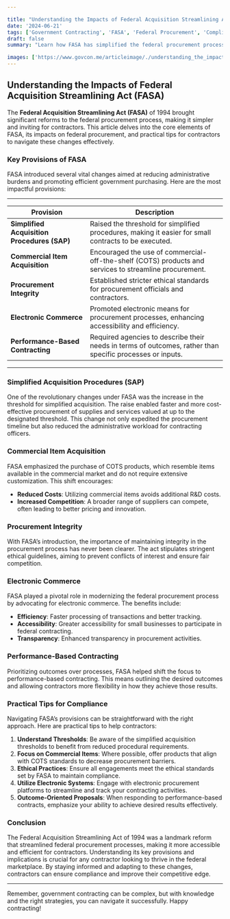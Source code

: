 ```yaml
---

title: "Understanding the Impacts of Federal Acquisition Streamlining Act (FASA)"
date: '2024-06-21'
tags: ['Government Contracting', 'FASA', 'Federal Procurement', 'Compliance', 'Contractor Tips']
draft: false
summary: "Learn how FASA has simplified the federal procurement process and what it means for contractors, including key provisions and practical tips for compliance."

images: ['https://www.govcon.me/articleimage/./understanding_the_impacts_of_federal_acquisition_streamlining_act_fasa.webp']
---
```


## Understanding the Impacts of Federal Acquisition Streamlining Act (FASA)

The **Federal Acquisition Streamlining Act (FASA)** of 1994 brought significant reforms to the federal procurement process, making it simpler and inviting for contractors. This article delves into the core elements of FASA, its impacts on federal procurement, and practical tips for contractors to navigate these changes effectively.

### Key Provisions of FASA

FASA introduced several vital changes aimed at reducing administrative burdens and promoting efficient government purchasing. Here are the most impactful provisions:

---

| Provision                | Description                                                                                  |
|--------------------------|----------------------------------------------------------------------------------------------|
| **Simplified Acquisition Procedures (SAP)** | Raised the threshold for simplified procedures, making it easier for small contracts to be executed. |
| **Commercial Item Acquisition** | Encouraged the use of commercial-off-the-shelf (COTS) products and services to streamline procurement. |
| **Procurement Integrity** | Established stricter ethical standards for procurement officials and contractors.          |
| **Electronic Commerce**   | Promoted electronic means for procurement processes, enhancing accessibility and efficiency. |
| **Performance-Based Contracting** | Required agencies to describe their needs in terms of outcomes, rather than specific processes or inputs. |

---

### Simplified Acquisition Procedures (SAP)

One of the revolutionary changes under FASA was the increase in the threshold for simplified acquisition. The raise enabled faster and more cost-effective procurement of supplies and services valued at up to the designated threshold. This change not only expedited the procurement timeline but also reduced the administrative workload for contracting officers.

### Commercial Item Acquisition

FASA emphasized the purchase of COTS products, which resemble items available in the commercial market and do not require extensive customization. This shift encourages:

- **Reduced Costs**: Utilizing commercial items avoids additional R&D costs.
- **Increased Competition**: A broader range of suppliers can compete, often leading to better pricing and innovation.

### Procurement Integrity

With FASA’s introduction, the importance of maintaining integrity in the procurement process has never been clearer. The act stipulates stringent ethical guidelines, aiming to prevent conflicts of interest and ensure fair competition.

### Electronic Commerce

FASA played a pivotal role in modernizing the federal procurement process by advocating for electronic commerce. The benefits include:

- **Efficiency**: Faster processing of transactions and better tracking.
- **Accessibility**: Greater accessibility for small businesses to participate in federal contracting.
- **Transparency**: Enhanced transparency in procurement activities.

### Performance-Based Contracting

Prioritizing outcomes over processes, FASA helped shift the focus to performance-based contracting. This means outlining the desired outcomes and allowing contractors more flexibility in how they achieve those results.

### Practical Tips for Compliance

Navigating FASA’s provisions can be straightforward with the right approach. Here are practical tips to help contractors:

1. **Understand Thresholds**: Be aware of the simplified acquisition thresholds to benefit from reduced procedural requirements.
2. **Focus on Commercial Items**: Where possible, offer products that align with COTS standards to decrease procurement barriers.
3. **Ethical Practices**: Ensure all engagements meet the ethical standards set by FASA to maintain compliance.
4. **Utilize Electronic Systems**: Engage with electronic procurement platforms to streamline and track your contracting activities.
5. **Outcome-Oriented Proposals**: When responding to performance-based contracts, emphasize your ability to achieve desired results effectively.

### Conclusion

The Federal Acquisition Streamlining Act of 1994 was a landmark reform that streamlined federal procurement processes, making it more accessible and efficient for contractors. Understanding its key provisions and implications is crucial for any contractor looking to thrive in the federal marketplace. By staying informed and adapting to these changes, contractors can ensure compliance and improve their competitive edge.

---

Remember, government contracting can be complex, but with knowledge and the right strategies, you can navigate it successfully. Happy contracting!
```